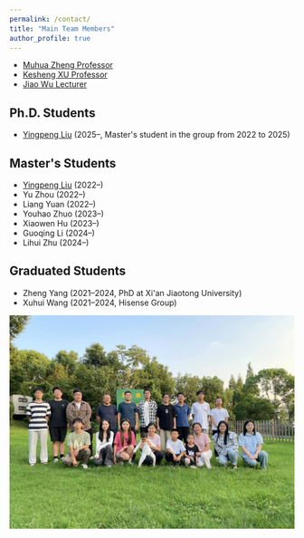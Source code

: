 ```yaml
---
permalink: /contact/
title: "Main Team Members"
author_profile: true
---
```


* [Muhua Zheng Professor](https://phy.ujs.edu.cn/info/1074/4811.htm)
* [Kesheng XU Professor](https://phy.ujs.edu.cn/info/1076/4799.htm)
* [Jiao Wu Lecturer](https://math.ujs.edu.cn/info/1073/15583.htm)

## Ph.D. Students

- [Yingpeng Liu](https://orcid.org/0009-0009-2205-1910) (2025–, Master's student in the group from 2022 to 2025)

## Master's Students

- [Yingpeng Liu](https://orcid.org/0009-0009-2205-1910) (2022–)
- Yu Zhou (2022–)
- Liang Yuan (2022–)
- Youhao Zhuo (2023–)
- Xiaowen Hu (2023–)
- Guoqing Li (2024–)
- Lihui Zhu (2024–)

## Graduated Students

- Zheng Yang (2021–2024, PhD at Xi'an Jiaotong University)
- Xuhui Wang (2021–2024, Hisense Group)

![Team Photo](/images/team.jpg)

<!--
# Postdoc
* Jiaxin Qian (2025-)
  
# PhD
* Zidong Cui (2024-)
* Fangfang Wang (joint, 2023-)

# Master
* Zhimao Liu (2024-)
* Kewen Pan (2024-)
  
# Research assistant
* Lu Zhong (2024-)
* Wenli Duan (2024-)
* Yifei Zhao (2024-)

# Undergraduates
* Kefan Cao (2024-)
* Qingyang Gao (2024-)
* Honghao Hu (2024-)
* Juntian Huang (2024-)
* Haiqi Lu (2024-)

# Alumni:

# Undergraduates
* Chris Dong (2021-2024, Master at Beijing Normal University)
* [Zequn Lin](https://linzequn17.github.io/) (2021-2024, PhD at Westlake University)
* Haoxian Liu (2021-2024, Master at Beijing Normal University)
* Zhaofan Lu (2021-2024, Teaching at middle school)
* Runzhi Kong (2021-2024, Master at Hong Kong University of Science and Technology)
* Hua Tu (2021-2024, Master at Beijing Normal University)
* [Jiayu Weng](https://scholar.google.com/citations?user=KZGlHNIAAAAJ&hl=en&oi=ao) (2021-2024, PhD at University of Hong Kong)
* Haotian Xie (2021-2024, Master at University of Hong Kong)
* Rappy Zhu (2021-2024, Master at University of Electronic Science and Technology of China)
* Yuming Ye (2022-2024)
* Han Zhang (2022-2024)

# Visitors:
-->